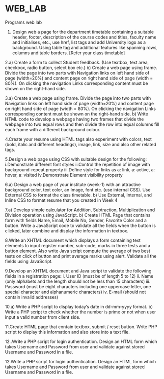 # WEB_LAB
Programs web lab

1. Design web a page for the department timetable containing a suitable header, footer, description of the course codes and titles, faculty name and initialises, etc., use href, list tags and add University logo as a background. Using table tag and additional features like spanning rows, columns and table borders. [Refer your class timetable]

2.a) Create a form to collect Student feedback. (Use textbox, text area, checkbox, radio button, select box etc.)
  b) Create a web page using frame. Divide the page into two parts with Navigation links on left hand side of page (width=20%) and content page on right hand side of page (width = 80%). On clicking the navigation Links corresponding content must be shown on the right-hand side.

3.a) Create a web page using frame. Divide the page into two parts with Navigation links on left hand side of page (width=20%) and content page on right hand side of page (width = 80%). On clicking the navigation Links corresponding content must be shown on the right-hand side. 
  b) Write HTML code to develop a webpage having two frames that divide the webpage into two equal rows and then divide the row into equal columns fill each frame with a different background colour.

4.Create your resume using HTML tags also experiment with colors, text (bold, italic and different headings), image, link, size and also other related tags.

5.Design a web page using CSS with suitable design for the following: i.Demonstrate different font styles ii.Control the repetition of image with background-repeat property iii.Define style for links as a: link, a: active, a: hover, a: visited iv.Demonstrate Element visibility property

6.a) Design a web page of your institute (week-1) with an attractive background color, text color, an Image, font etc. (use internal CSS). Use External CSS to format the class timetable. 
  b) Use External, Internal, and Inline CSS to format resume that you created in Week 4

7.a) Develop simple calculator for Addition, Subtraction, Multiplication and Division operation using JavaScript. 
  b) Create HTML Page that contains form with fields Name, Email, Mobile No, Gender, Favorite Color and a button. Write a JavaScript code to validate all the fields when the button is clicked, later combine and display the information in textbox.

8.Write an XHTML document which displays a form containing text elements to input register number, sub-code, marks in three tests and a button element. Also write Java script compute the average of two best tests on click of button and print average marks using alert. Validate all the fields using JavaScript.

9.Develop an XHTML document and Java script to validate the following fields in a registration page: i. User ID (must be of length 5 to 12) ii. Name (only alphabets and the length should not be less than 15 characters) iii. Password (must be eight characters including one uppercase letter, one special character and alphanumeric characters) iv. E-mail (should not contain invalid addresses)

10.a) Write a PHP script to display today’s date in dd-mm-yyyy format. 
b) Write a PHP script to check whether the number is prime or not when user input a valid number from client side.

11.Create HTML page that contain textbox, submit / reset button. Write PHP script to display this information and also store into a text file.

12..Write a PHP script for login authentication. Design an HTML form which takes Username and Password from user and validate against stored Username and Password in a file.

12.Write a PHP script for login authentication. Design an HTML form which takes Username and Password from user and validate against stored Username and Password in a file.
